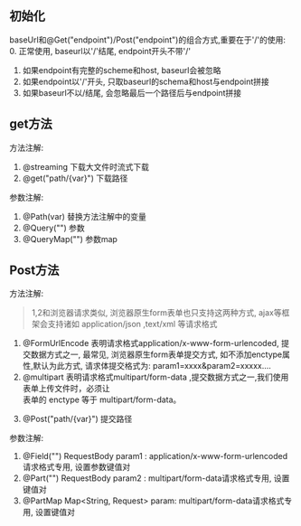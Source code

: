 ## 初始化


baseUrl和@Get("endpoint")/Post("endpoint")的组合方式,重要在于'/'的使用:
0. 正常使用, baseurl以'/'结尾, endpoint开头不带'/'
1. 如果endpoint有完整的scheme和host, baseurl会被忽略
2. 如果endpoint以'/'开头, 只取baseurl的schema和host与endpoint拼接
3. 如果baseurl不以/结尾, 会忽略最后一个路径后与endpoint拼接

## get方法

方法注解:
1. @streaming 下载大文件时流式下载
2. @get("path/{var}") 下载路径

参数注解:
1. @Path(var) 替换方法注解中的变量
2. @Query("") 参数
3. @QueryMap("") 参数map


## Post方法
方法注解:

> 1,2和浏览器请求类似, 浏览器原生form表单也只支持这两种方式, ajax等框架会支持诸如 application/json ,text/xml 等请求格式
1. @FormUrlEncode 表明请求格式application/x-www-form-urlencoded, 提交数据方式之一, 最常见, 浏览器原生form表单提交方式, 如不添加enctype属性,默认为此方式, 请求体提交格式为: param1=xxxx&param2=xxxxx....
2. @multipart 表明请求格式multipart/form-data ,提交数据方式之一,我们使用表单上传文件时，必须让 <form> 表单的 enctype 等于 multipart/form-data。
3. @Post("path/{var}") 提交路径

参数注解:
1. @Field("") RequestBody param1 : application/x-www-form-urlencoded请求格式专用, 设置参数键值对
2. @Part("") RequestBody param2 : multipart/form-data请求格式专用, 设置键值对
3. @PartMap Map<String, Request> param: multipart/form-data请求格式专用, 设置键值对

